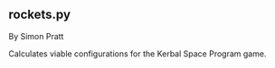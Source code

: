 rockets.py
----------
By Simon Pratt

Calculates viable configurations for the Kerbal Space Program game.
